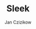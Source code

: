 ---
title: "Sleek"
thumbnail: 'images/theme/thumbnail/sleek.png'
github: https://github.com/janczizikow/sleek
demo: https://janczizikow.github.io/sleek/
author: Jan Czizikow
ssg:
  - Jekyll
---